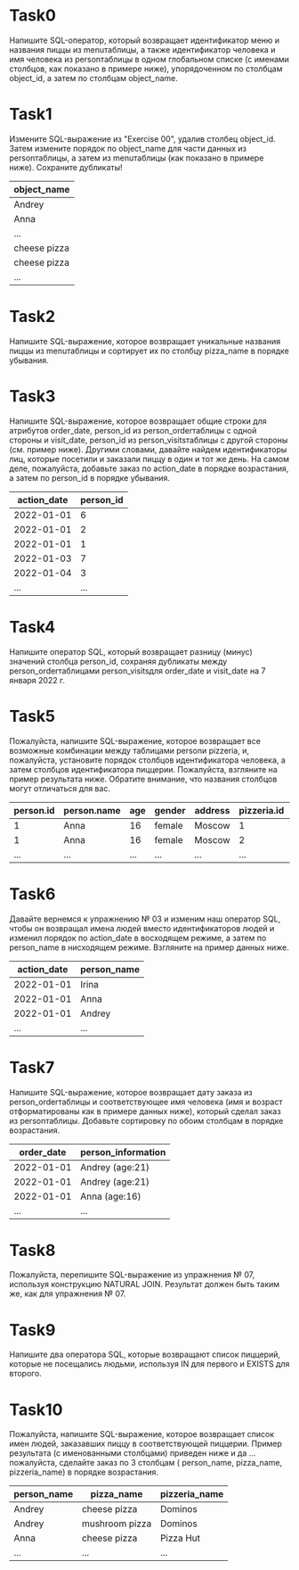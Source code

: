 # Task0
Напишите SQL-оператор, который возвращает идентификатор меню и названия пиццы из menuтаблицы, а также идентификатор человека и имя человека из personтаблицы в одном глобальном списке (с именами столбцов, как показано в примере ниже), упорядоченном по столбцам object_id, а затем по столбцам object_name.

# Task1
Измените SQL-выражение из "Exercise 00", удалив столбец object_id. Затем измените порядок по object_name для части данных из personтаблицы, а затем из menuтаблицы (как показано в примере ниже). Сохраните дубликаты!

| object_name |
| ------ |
| Andrey |
| Anna |
| ... |
| cheese pizza |
| cheese pizza |
| ... |

# Task2
Напишите SQL-выражение, которое возвращает уникальные названия пиццы из menuтаблицы и сортирует их по столбцу pizza_name в порядке убывания. 

# Task3 
Напишите SQL-выражение, которое возвращает общие строки для атрибутов order_date, person_id из person_orderтаблицы с одной стороны и visit_date, person_id из person_visitsтаблицы с другой стороны (см. пример ниже). Другими словами, давайте найдем идентификаторы лиц, которые посетили и заказали пиццу в один и тот же день. На самом деле, пожалуйста, добавьте заказ по action_date в порядке возрастания, а затем по person_id в порядке убывания.

| action_date | person_id |
| ------ | ------ |
| 2022-01-01 | 6 |
| 2022-01-01 | 2 |
| 2022-01-01 | 1 |
| 2022-01-03 | 7 |
| 2022-01-04 | 3 |
| ... | ... |

# Task4
Напишите оператор SQL, который возвращает разницу (минус) значений столбца person_id, сохраняя дубликаты между person_orderтаблицами person_visitsдля order_date и visit_date на 7 января 2022 г.

# Task5
Пожалуйста, напишите SQL-выражение, которое возвращает все возможные комбинации между таблицами personи pizzeria, и, пожалуйста, установите порядок столбцов идентификатора человека, а затем столбцов идентификатора пиццерии. Пожалуйста, взгляните на пример результата ниже. Обратите внимание, что названия столбцов могут отличаться для вас.

| person.id | person.name | age | gender | address | pizzeria.id | pizzeria.name | rating |
| ------ | ------ | ------ | ------ | ------ | ------ | ------ | ------ |
| 1 | Anna | 16 | female | Moscow | 1 | Pizza Hut | 4.6 |
| 1 | Anna | 16 | female | Moscow | 2 | Dominos | 4.3 |
| ... | ... | ... | ... | ... | ... | ... | ... |

# Task6
Давайте вернемся к упражнению № 03 и изменим наш оператор SQL, чтобы он возвращал имена людей вместо идентификаторов людей и изменил порядок по action_date в восходящем режиме, а затем по person_name в нисходящем режиме. Взгляните на пример данных ниже.

| action_date | person_name |
| ------ | ------ |
| 2022-01-01 | Irina |
| 2022-01-01 | Anna |
| 2022-01-01 | Andrey |
| ... | ... |

# Task7
Напишите SQL-выражение, которое возвращает дату заказа из person_orderтаблицы и соответствующее имя человека (имя и возраст отформатированы как в примере данных ниже), который сделал заказ из personтаблицы. Добавьте сортировку по обоим столбцам в порядке возрастания.

| order_date | person_information |
| ------ | ------ |
| 2022-01-01 | Andrey (age:21) |
| 2022-01-01 | Andrey (age:21) |
| 2022-01-01 | Anna (age:16) |
| ... | ... |

# Task8
Пожалуйста, перепишите SQL-выражение из упражнения № 07, используя конструкцию NATURAL JOIN. Результат должен быть таким же, как для упражнения № 07.

# Task9
Напишите два оператора SQL, которые возвращают список пиццерий, которые не посещались людьми, используя IN для первого и EXISTS для второго.

# Task10
Пожалуйста, напишите SQL-выражение, которое возвращает список имен людей, заказавших пиццу в соответствующей пиццерии. Пример результата (с именованными столбцами) приведен ниже и да ... пожалуйста, сделайте заказ по 3 столбцам ( person_name, pizza_name, pizzeria_name) в порядке возрастания.

| person_name | pizza_name | pizzeria_name | 
| ------ | ------ | ------ |
| Andrey | cheese pizza | Dominos |
| Andrey | mushroom pizza | Dominos |
| Anna | cheese pizza | Pizza Hut |
| ... | ... | ... |
